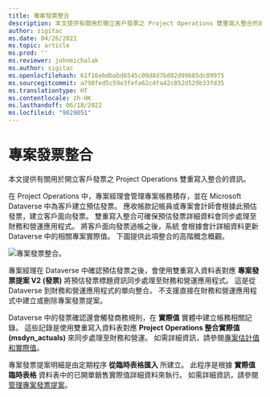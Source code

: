 ```yaml
---
title: 專案發票整合
description: 本文提供有關用於開立客戶發票之 Project Operations 雙重寫入整合的資訊。
author: sigitac
ms.date: 04/26/2021
ms.topic: article
ms.prod: ''
ms.reviewer: johnmichalak
ms.author: sigitac
ms.openlocfilehash: 61f16ebdbabd6545c09d8d7bd82d99b85dc09975
ms.sourcegitcommit: a798fed5c59e3fefa62cdfa42c852d529b33fd35
ms.translationtype: HT
ms.contentlocale: zh-HK
ms.lasthandoff: 06/18/2022
ms.locfileid: "9029051"
---
```

# <a name="project-invoice-integration"></a>專案發票整合

本文提供有關用於開立客戶發票之 Project Operations 雙重寫入整合的資訊。

在 Project Operations 中，專案經理會管理專案帳務積存，並在 Microsoft Dataverse 中為客戶建立預估發票。 應收帳款記帳員或專案會計師會根據此預估發票，建立客戶面向發票。 雙重寫入整合可確保預估發票詳細資料會同步處理至財務和營運應用程式。 將客戶面向發票過帳之後，系統 會根據會計詳細資料更新 Dataverse 中的相關專案實際值。 下圖提供此項整合的高階概念概觀。

   ![專案發票整合。](./media/DW5Invoicing.png)

專案經理在 Dataverse 中確認預估發票之後，會使用雙重寫入資料表對應 **專案發票提案 V2 (發票)** 將預估發票標題資訊同步處理至財務和營運應用程式。 這是從 Dataverse 到財務和營運應用程式的單向整合。 不支援直接在財務和營運應用程式中建立或刪除專案發票提案。

Dataverse 中的發票確認還會觸發商務規則，在 **實際值** 實體中建立帳務相關記錄。 這些記錄是使用雙重寫入資料表對應 **Project Operations 整合實際值 (msdyn\_actuals)** 來同步處理至財務和營運。 如需詳細資訊，請參閱[專案估計值和實際值](resource-dual-write-estimates-actuals.md)。 

專案發票提案明細是由定期程序 **從臨時表格匯入** 所建立。 此程序是根據 **實際值臨時表格** 資料表中的已開單銷售實際值詳細資料來執行。 如需詳細資訊，請參閱[管理專案發票提案](../invoicing/format-update-project-invoice-proposals.md#create-project-invoice-proposals)。 
